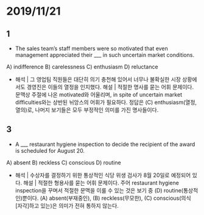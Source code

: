 # 2019/11/21 

## 1

-  The sales team’s staff members were so motivated that even management appreciated their ___ in such uncertain market conditions.

  A) indifference B) carelessness C) enthusiasm D) reluctance 

- 해석 | 그 영업팀 직원들은 대단히 의기 충천해 있어서 너무나 불확실한 시장 상황에서도 경영진은 이들의 열정을 인지했다.
  해설 | 적절한 명사를 묻는 어휘 문제이다. 문맥상 주절에 나온 motivated와 어울리며, in spite of uncertain market difficulties와는 상반된 뉘앙스의 어휘가 필요하다. 정답은 (C) enthusiasm(열정, 열의)로, 나머지 보기들은 모두 부정적인 의미를 가진 명사들이다.

## 3

-  A ___ restaurant hygiene inspection to decide the recipient of the award is scheduled for August 20.

  A) absent B) reckless C) conscious D) routine 

- 해석 | 수상자를 결정하기 위한 통상적인 식당 위생 검사가 8월 20일로 예정되어 있다.
  해설 | 적절한 형용사를 묻는 어휘 문제이다. 주어 restaurant hygiene inspection을 꾸며서 적절한 문맥을 이룰 수 있는 것은 보기 중 (D) routine(통상적인)뿐이다. (A) absent(부재중인), (B) reckless(무모한), (C) conscious(의식 [자각]하고 있는)은 의미가 전혀 통하지 않는다.